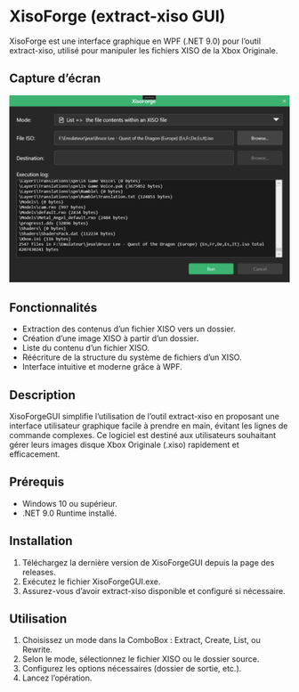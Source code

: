 # XisoForge (extract-xiso GUI)

XisoForge est une interface graphique en WPF (.NET 9.0) pour l’outil extract-xiso, utilisé pour manipuler les fichiers XISO de la Xbox Originale.
## Capture d’écran
![Image Alt](https://github.com/Slag32X/XisoForge/blob/2ca518c3058d27415a408e821c530e4e45f6c88b/Capture.png)

## Fonctionnalités
- Extraction des contenus d’un fichier XISO vers un dossier.
- Création d’une image XISO à partir d’un dossier.
- Liste du contenu d’un fichier XISO.
- Réécriture de la structure du système de fichiers d’un XISO.
- Interface intuitive et moderne grâce à WPF.

## Description
XisoForgeGUI simplifie l’utilisation de l’outil extract-xiso en proposant une interface utilisateur graphique facile à prendre en main, évitant les lignes de commande complexes. Ce logiciel est destiné aux utilisateurs souhaitant gérer leurs images disque Xbox Originale (.xiso) rapidement et efficacement.

## Prérequis
- Windows 10 ou supérieur.
- .NET 9.0 Runtime installé.

## Installation
1. Téléchargez la dernière version de XisoForgeGUI depuis la page des releases.
2. Exécutez le fichier XisoForgeGUI.exe.
3. Assurez-vous d’avoir extract-xiso disponible et configuré si nécessaire.

## Utilisation
1. Choisissez un mode dans la ComboBox : Extract, Create, List, ou Rewrite.
2. Selon le mode, sélectionnez le fichier XISO ou le dossier source.
3. Configurez les options nécessaires (dossier de sortie, etc.).
4. Lancez l’opération.
